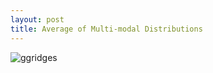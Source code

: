 ```yaml
---
layout: post
title: Average of Multi-modal Distributions
---
```


![ggridges]({{site.url}}/public/ggridges-example.png)

